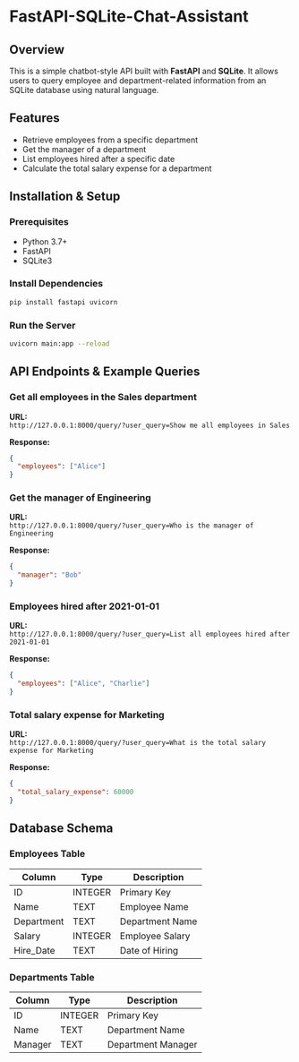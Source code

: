# FastAPI-SQLite-Chat-Assistant


## Overview
This is a simple chatbot-style API built with **FastAPI** and **SQLite**. It allows users to query employee and department-related information from an SQLite database using natural language.

## Features
- Retrieve employees from a specific department
- Get the manager of a department
- List employees hired after a specific date
- Calculate the total salary expense for a department

## Installation & Setup

### Prerequisites
- Python 3.7+
- FastAPI
- SQLite3

### Install Dependencies
```bash
pip install fastapi uvicorn
```

### Run the Server
```bash
uvicorn main:app --reload
```

## API Endpoints & Example Queries

### Get all employees in the Sales department
**URL:**  
`http://127.0.0.1:8000/query/?user_query=Show me all employees in Sales`

**Response:**
```json
{
  "employees": ["Alice"]
}
```

### Get the manager of Engineering
**URL:**  
`http://127.0.0.1:8000/query/?user_query=Who is the manager of Engineering`

**Response:**
```json
{
  "manager": "Bob"
}
```

### Employees hired after 2021-01-01
**URL:**  
`http://127.0.0.1:8000/query/?user_query=List all employees hired after 2021-01-01`

**Response:**
```json
{
  "employees": ["Alice", "Charlie"]
}
```

### Total salary expense for Marketing
**URL:**  
`http://127.0.0.1:8000/query/?user_query=What is the total salary expense for Marketing`

**Response:**
```json
{
  "total_salary_expense": 60000
}
```

## Database Schema
### Employees Table
| Column     | Type    | Description           |
|------------|--------|-----------------------|
| ID         | INTEGER | Primary Key          |
| Name       | TEXT    | Employee Name        |
| Department | TEXT    | Department Name      |
| Salary     | INTEGER | Employee Salary      |
| Hire_Date  | TEXT    | Date of Hiring       |

### Departments Table
| Column  | Type    | Description          |
|---------|--------|----------------------|
| ID      | INTEGER | Primary Key         |
| Name    | TEXT    | Department Name     |
| Manager | TEXT    | Department Manager  |


